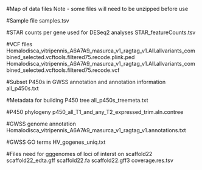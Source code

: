 #Map of data files
Note - some files will need to be unzipped before use 

#Sample file
samples.tsv

#STAR counts per gene used for DESeq2 analyses
STAR_featureCounts.tsv

#VCF files
Homalodisca_vitripennis_A6A7A9_masurca_v1_ragtag_v1.All.allvariants_combined_selected.vcftools.filtered75.recode.plink.ped
Homalodisca_vitripennis_A6A7A9_masurca_v1_ragtag_v1.All.allvariants_combined_selected.vcftools.filtered75.recode.vcf

#Subset P450s in GWSS annotation and annotation information
all_p450s.txt

#Metadata for building P450 tree
all_p450s_treemeta.txt

#P450 phylogeny
p450_all_T1_and_any_T2_expressed_trim.aln.contree

#GWSS genome annotation
Homalodisca_vitripennis_A6A7A9_masurca_v1_ragtag_v1.annotations.txt

#GWSS GO terms
HV_gogenes_uniq.txt

#Files need for gggenomes of loci of interst on scaffold22
scaffold22_edta.gff
scaffold22.fa
scaffold22.gff3
coverage.res.tsv

